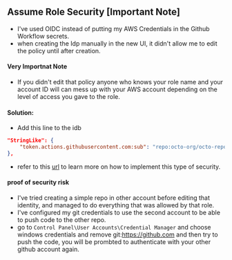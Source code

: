 ## Assume Role Security [Important Note]
- I've used OIDC instead of putting my AWS Credentials in the Github Workflow secrets.
- when creating the Idp manually in the new UI, it didn't allow me to edit the policy until after creation.
#### Very Importnat Note
- If you didn't edit that policy anyone who knows your role name and your account ID will can mess up with your AWS account depending on the level of access you gave to the role.
#### Solution:
- Add this line to the idb
```json
"StringLike": {
    "token.actions.githubusercontent.com:sub": "repo:octo-org/octo-repo:*"
},
```
- refer to this [url](https://docs.github.com/en/actions/deployment/security-hardening-your-deployments/configuring-openid-connect-in-amazon-web-services) to learn more on how to implement this type of security.

#### proof of security risk
- I've tried creating a simple repo in other account before editing that identity, and managed to do everything that was allowed by that role.
- I've configured my git credentials to use the second account to be able to push code to the other repo.
- go to `Control Panel\User Accounts\Credential Manager` and choose windows credentials and remove git:https://github.com and then try to push the code, you will be prombted to authenticate with your other github account again.
